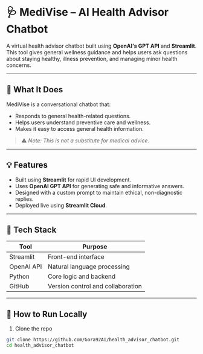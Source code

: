 # 🩺 MediVise – AI Health Advisor Chatbot

A virtual health advisor chatbot built using **OpenAI's GPT API** and **Streamlit**. This tool gives general wellness guidance and helps users ask questions about staying healthy, illness prevention, and managing minor health concerns.

---

## 🧠 What It Does

MediVise is a conversational chatbot that:
- Responds to general health-related questions.
- Helps users understand preventive care and wellness.
- Makes it easy to access general health information.
> ⚠️ *Note: This is not a substitute for medical advice.*

---

## 💡 Features
- Built using **Streamlit** for rapid UI development.
- Uses **OpenAI GPT API** for generating safe and informative answers.
- Designed with a custom prompt to maintain ethical, non-diagnostic replies.
- Deployed live using **Streamlit Cloud**.

---

## 🔧 Tech Stack

| Tool        | Purpose                         |
|-------------|---------------------------------|
| Streamlit   | Front-end interface             |
| OpenAI API  | Natural language processing     |
| Python      | Core logic and backend          |
| GitHub      | Version control and collaboration |

---

## 🚀 How to Run Locally

1. Clone the repo  
```bash
git clone https://github.com/Gora92AI/health_advisor_chatbot.git
cd health_advisor_chatbot

